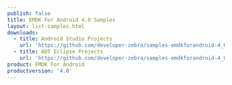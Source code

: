 ```yaml
---
publish: false
title: EMDK For Android 4.0 Samples
layout: list-samples.html
downloads:
  - title: Android Studio Projects
    url: 'https://github.com/developer-zebra/samples-emdkforandroid-4_0/archive/AllSamples.zip'
  - title: ADT Eclipse Projects
    url: 'https://github.com/developer-zebra/samples-emdkforandroid-4_0-ADT/archive/AllSamples.zip'
product: EMDK For Android
productversion: '4.0'
---
```
















